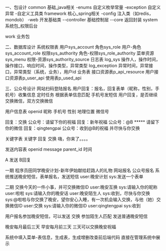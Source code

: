 一、包设计
common 基础_java相关
    -enums 自定义枚举常量
    -exception 自定义异常
    -自定义工具类
framework 核心_spring相关
    -config 注入类（如redis，mondob）
    -web 开发基础类
        --controller 基础控制层
        --core 返回封装
system 系统包_权限后台

work 业务包

二、数据库设计
系统权限表
用户sys_account
角色sys_role
用户-角色sys_account_role
权限sys_authority
角色-权限sys_role_authority
菜单资源sys_menu
权限-资源sys_authority_source
日志表
log_sys 操作人，操作时间，操作接口，响应时间，操作类型，异常类型
log_exception 异常时间，异常接口，异常类型（系统，业务），用户id
业务表
接口资源表p_api_resource
用户接口资源表p_user_api
使用表p_used_api

三、公众号设计
网站扫码登陆报名
用户回复：报名，回复表单（昵称，性别，手机号）收集信息
定时任务 根据表单信息匹配 手机号发短信
用户回复，是否继续交换微信，双方交换微信

用户信息表
openid 昵称 手机号 性别 地理位置 微信号

回复：交换 公众号：请留下你的祝福
回复：新年祝福 公众号：@B ***** 请留下你的微信
回复：qingtengpai 公众号：收到@B的祝福 并尽快与你交换

关键字表
关键字 回复
交换 嗨，你来了。。。。

发送内容表
openid message parent_id 时间

A 发送 B回复

一期 程序员田同学晚安计划-新年伊始献给赶路人的礼物
    网站报名
    公众号报名
 系统推送晚安短信，表单报名，发送短信
    user:晚安计划
    sys:发送一个表单
    
二期
 交换今天的一件小事，并可交换微信ID
    user:晚安互换
    sys:请输入你的昵称
    user:啦啦
    sys:请输入你的晚安话
    user:晚安陌生人
    sys:收到，尽快与你交换
    sys:@啦啦与你交换了晚安，望你安心入睡，有一次机会输入交换，与他（她）交换微信ID
    user:交换
    sys:请输入你的微信ID
    user:qingtengpai
    sys:收到

用户报名参加晚安短信，可以发送 交换 参加陌生人匹配
发送普通晚安短信 

晚安每月最后三天
早安每月前三天
三天可以交换晚安祝福

系统中填入菜单-表信息，生成表，生成增删改查前后端代码 直接在管理系统中展示

